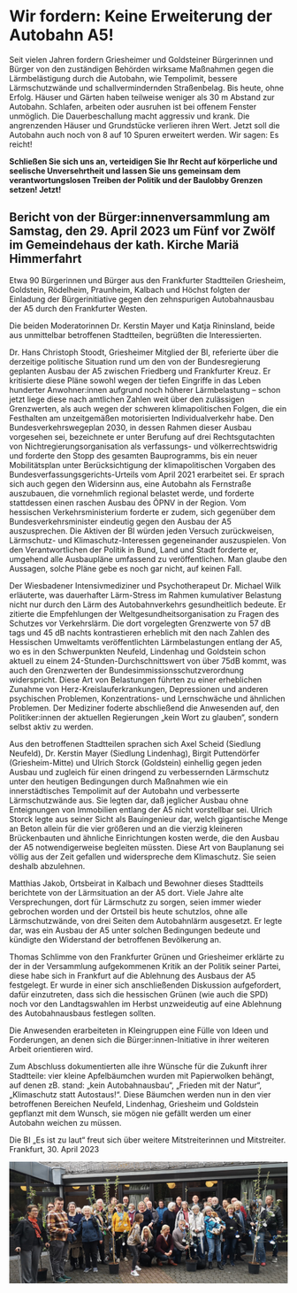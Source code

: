 ---
---
# Wir fordern: Keine Erweiterung der Autobahn A5!

Seit vielen Jahren fordern Griesheimer und Goldsteiner Bürgerinnen und Bürger von den zuständigen Behörden wirksame Maßnahmen gegen die Lärmbelästigung durch die Autobahn, wie Tempolimit, bessere Lärmschutzwände und schallvermindernden Straßenbelag. Bis heute, ohne Erfolg.
Häuser und Gärten haben teilweise weniger als 30 m Abstand zur Autobahn. Schlafen, arbeiten oder ausruhen ist bei offenem Fenster unmöglich. Die Dauerbeschallung macht aggressiv und krank. Die angrenzenden Häuser und Grundstücke verlieren ihren Wert. Jetzt soll die Autobahn auch noch von 8 auf 10 Spuren erweitert werden. Wir sagen: Es reicht!

**Schließen Sie sich uns an, verteidigen Sie Ihr Recht auf körperliche und seelische Unversehrtheit und lassen Sie uns gemeinsam dem verantwortungslosen Treiben der Politik und der Baulobby Grenzen setzen! Jetzt!**

## Bericht von der Bürger:innenversammlung am Samstag, den 29. April 2023 um Fünf vor Zwölf im Gemeindehaus der kath. Kirche Mariä Himmerfahrt

Etwa 90 Bürgerinnen und Bürger aus den Frankfurter Stadtteilen Griesheim, Goldstein, Rödelheim, Praunheim, Kalbach und Höchst folgten der Einladung der Bürgerinitiative gegen den zehnspurigen Autobahnausbau der A5 durch den Frankfurter Westen.

Die beiden Moderatorinnen Dr. Kerstin Mayer und Katja Rininsland, beide aus unmittelbar betroffenen Stadtteilen, begrüßten die Interessierten.

Dr. Hans Christoph Stoodt, Griesheimer Mitglied der BI, referierte über die derzeitige politische Situation rund um den von der Bundesregierung geplanten Ausbau der A5 zwischen Friedberg und Frankfurter Kreuz. Er kritisierte diese Pläne sowohl wegen der tiefen Eingriffe in das Leben hunderter Anwohner:innen aufgrund noch höherer Lärmbelastung – schon jetzt liege diese nach amtlichen Zahlen weit über den zulässigen Grenzwerten, als auch wegen der schweren klimapolitischen Folgen, die ein Festhalten am unzeitgemäßen motorisierten Individualverkehr habe. Den Bundesverkehrswegeplan 2030, in dessen Rahmen dieser Ausbau vorgesehen sei, bezeichnete er unter Berufung auf drei Rechtsgutachten von Nichtregierungsorganisation als verfassungs- und völkerrechtswidrig und forderte den Stopp des gesamten Bauprogramms, bis ein neuer Mobilitätsplan unter Berücksichtigung der klimapolitischen Vorgaben des Bundesverfassungsgerichts-Urteils vom April 2021 erarbeitet sei. Er sprach sich auch gegen den Widersinn aus, eine Autobahn als Fernstraße auszubauen, die vornehmlich regional belastet werde, und forderte stattdessen einen raschen Ausbau des ÖPNV in der Region. Vom hessischen Verkehrsministerium forderte er zudem, sich gegenüber dem Bundesverkehrsminister eindeutig gegen den Ausbau der A5 auszusprechen. Die Aktiven der BI würden jeden Versuch zurückweisen, Lärmschutz- und Klimaschutz-Interessen gegeneinander auszuspielen. Von den Verantwortlichen der Politik in Bund, Land und Stadt forderte er, umgehend alle Ausbaupläne umfassend zu veröffentlichen. Man glaube den Aussagen, solche Pläne gebe es noch gar nicht, auf keinen Fall.

Der Wiesbadener Intensivmediziner und Psychotherapeut Dr. Michael Wilk erläuterte, was dauerhafter Lärm-Stress im Rahmen kumulativer Belastung nicht nur durch den Lärm des Autobahnverkehrs gesundheitlich bedeute. Er zitierte die Empfehlungen der Weltgesundheitsorganisation zu Fragen des Schutzes vor Verkehrslärm. Die dort vorgelegten Grenzwerte von 57 dB tags und 45 dB nachts kontrastieren erheblich mit den nach Zahlen des Hessischen Umweltamts veröffentlichten Lärmbelastungen entlang der A5, wo es in den Schwerpunkten  Neufeld, Lindenhag und Goldstein schon aktuell zu einem 24-Stunden-Durchschnittswert von über 75dB kommt, was auch den Grenzwerten der Bundesimmissionsschutzverordnung widerspricht. Diese Art von Belastungen führten zu einer erheblichen Zunahme von Herz-Kreislauferkrankungen, Depressionen und anderen psychischen Problemen, Konzentrations- und Lernschwäche und ähnlichen Problemen. Der Mediziner foderte abschließend die Anwesenden auf, den Politiker:innen der aktuellen Regierungen „kein Wort zu glauben“, sondern selbst aktiv zu werden.  

Aus den betroffenen Stadtteilen sprachen sich Axel Scheid (Siedlung Neufeld), Dr. Kerstin Mayer (Siedlung Lindenhag), Birgit Puttendörfer (Griesheim-Mitte) und Ulrich Storck (Goldstein) einhellig gegen jeden Ausbau und zugleich für einen dringend zu verbessernden Lärmschutz unter den heutigen Bedingungen durch Maßnahmen wie ein innerstädtisches Tempolimit auf der Autobahn und verbesserte Lärmschutzwände aus. Sie legten dar, daß jeglicher Ausbau ohne Enteignungen von Immobilien entlang der A5 nicht vorstellbar sei. Ulrich Storck legte aus seiner Sicht als Bauingenieur dar, welch gigantische Menge an Beton allein für die vier größeren und an die vierzig kleineren  Brückenbauten und ähnliche Einrichtungen kosten werde, die den Ausbau der A5 notwendigerweise begleiten müssten. Diese Art von Bauplanung sei völlig aus der Zeit gefallen und widerspreche dem Klimaschutz. Sie seien deshalb abzulehnen.

Matthias Jakob, Ortsbeirat in Kalbach und Bewohner dieses Stadtteils berichtete von der Lärmsituation an der A5 dort. Viele Jahre alte Versprechungen, dort für Lärmschutz zu sorgen, seien immer wieder gebrochen worden und der Ortsteil bis heute schutzlos, ohne alle Lärmschutzwände, von drei Seiten dem Autobahnlärm ausgesetzt. Er legte dar, was ein Ausbau der A5 unter solchen Bedingungen bedeute und kündigte den Widerstand der betroffenen Bevölkerung an.

Thomas Schlimme von den Frankfurter Grünen und Griesheimer erklärte zu der in der  Versammlung aufgekommenen Kritik an der Politik seiner Partei, diese habe sich in Frankfurt auf die Ablehnung des Ausbaus der A5 festgelegt. Er wurde in einer sich anschließenden Diskussion aufgefordert, dafür einzutreten, dass sich die hessischen Grünen (wie auch die SPD) noch vor den Landtagswahlen im Herbst unzweideutig auf eine Ablehnung des Autobahnausbaus festlegen sollten.

Die Anwesenden erarbeiteten in Kleingruppen eine Fülle von Ideen und Forderungen, an denen sich die Bürger:innen-Initiative in ihrer weiteren Arbeit orientieren wird. 

Zum Abschluss dokumentierten alle ihre Wünsche für die Zukunft ihrer Stadtteile: vier kleine Apfelbäumchen wurden mit Papierwolken behängt, auf denen zB. stand: „kein Autobahnausbau“, „Frieden mit der Natur“, „Klimaschutz statt Autostaus!“. 
Diese Bäumchen werden nun in den vier betroffenen Bereichen Neufeld, Lindenhag, Griesheim und Goldstein gepflanzt mit dem Wunsch, sie mögen nie gefällt werden um einer Autobahn weichen zu müssen.

Die BI „Es ist zu laut“ freut sich über weitere Mitstreiterinnen und Mitstreiter.
Frankfurt, 30. April 2023

![nach der Bürger:innenversammlung](../Gruppenfoto_BI.jpg)
